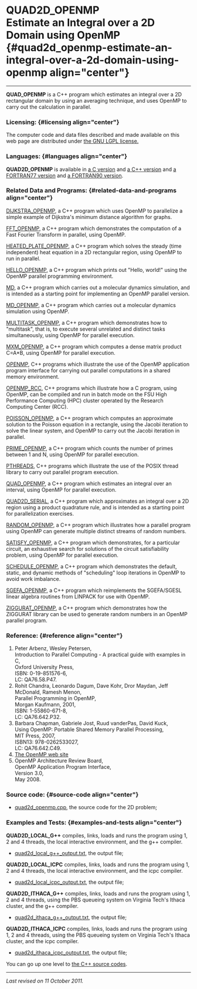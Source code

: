 QUAD2D\_OPENMP\
Estimate an Integral over a 2D Domain using OpenMP {#quad2d_openmp-estimate-an-integral-over-a-2d-domain-using-openmp align="center"}
==================================================

------------------------------------------------------------------------

**QUAD\_OPENMP** is a C++ program which estimates an integral over a 2D
rectangular domain by using an averaging technique, and uses OpenMP to
carry out the calculation in parallel.

### Licensing: {#licensing align="center"}

The computer code and data files described and made available on this
web page are distributed under [the GNU LGPL
license.](../../txt/gnu_lgpl.txt)

### Languages: {#languages align="center"}

**QUAD2D\_OPENMP** is available in [a C
version](../../c_src/quad2d_openmp/quad2d_openmp.html) and [a C++
version](../../cpp_src/quad2d_openmp/quad2d_openmp.html) and [a
FORTRAN77 version](../../f77_src/quad2d_openmp/quad2d_openmp.html) and
[a FORTRAN90 version](../../f_src/quad2d_openmp/quad2d_openmp.html).

### Related Data and Programs: {#related-data-and-programs align="center"}

[DIJKSTRA\_OPENMP](../../cpp_src/dijkstra_openmp/dijkstra_openmp.html),
a C++ program which uses OpenMP to parallelize a simple example of
Dijkstra's minimum distance algorithm for graphs.

[FFT\_OPENMP](../../cpp_src/fft_openmp/fft_openmp.html), a C++ program
which demonstrates the computation of a Fast Fourier Transform in
parallel, using OpenMP.

[HEATED\_PLATE\_OPENMP](../../cpp_src/heated_plate_openmp/heated_plate_openmp.html),
a C++ program which solves the steady (time independent) heat equation
in a 2D rectangular region, using OpenMP to run in parallel.

[HELLO\_OPENMP](../../cpp_src/hello_openmp/hello_openmp.html), a C++
program which prints out "Hello, world!" using the OpenMP parallel
programming environment.

[MD](../../cpp_src/md/md.html), a C++ program which carries out a
molecular dynamics simulation, and is intended as a starting point for
implementing an OpenMP parallel version.

[MD\_OPENMP](../../cpp_src/md_openmp/md_openmp.html), a C++ program
which carries out a molecular dynamics simulation using OpenMP.

[MULTITASK\_OPENMP](../../cpp_src/multitask_openmp/multitask_openmp.html),
a C++ program which demonstrates how to "multitask", that is, to execute
several unrelated and distinct tasks simultaneously, using OpenMP for
parallel execution.

[MXM\_OPENMP](../../cpp_src/mxm_openmp/mxm_openmp.html), a C++ program
which computes a dense matrix product C=A\*B, using OpenMP for parallel
execution.

[OPENMP](../../cpp_src/openmp/openmp.html), C++ programs which
illustrate the use of the OpenMP application program interface for
carrying out parallel computations in a shared memory environment.

[OPENMP\_RCC](../../cpp_src/openmp_rcc/openmp_rcc.html), C++ programs
which illustrate how a C program, using OpenMP, can be compiled and run
in batch mode on the FSU High Performance Computing (HPC) cluster
operated by the Research Computing Center (RCC).

[POISSON\_OPENMP](../../cpp_src/poisson_openmp/poisson_openmp.html), a
C++ program which computes an approximate solution to the Poisson
equation in a rectangle, using the Jacobi iteration to solve the linear
system, and OpenMP to carry out the Jacobi iteration in parallel.

[PRIME\_OPENMP](../../cpp_src/prime_openmp/prime_openmp.html), a C++
program which counts the number of primes between 1 and N, using OpenMP
for parallel execution.

[PTHREADS](../../cpp_src/pthreads/pthreads.html), C++ programs which
illustrate the use of the POSIX thread library to carry out parallel
program execution.

[QUAD\_OPENMP](../../cpp_src/quad_openmp/quad_openmp.html), a C++
program which estimates an integral over an interval, using OpenMP for
parallel execution.

[QUAD2D\_SERIAL](../../cpp_src/quad2d_serial/quad2d_serial.html), a C++
program which approximates an integral over a 2D region using a product
quadrature rule, and is intended as a starting point for parallelization
exercises.

[RANDOM\_OPENMP](../../cpp_src/random_openmp/random_openmp.html), a C++
program which illustrates how a parallel program using OpenMP can
generate multiple distinct streams of random numbers.

[SATISFY\_OPENMP](../../cpp_src/satisfy_openmp/satisfy_openmp.html), a
C++ program which demonstrates, for a particular circuit, an exhaustive
search for solutions of the circuit satisfiability problem, using OpenMP
for parallel execution.

[SCHEDULE\_OPENMP](../../cpp_src/schedule_openmp/schedule_openmp.html),
a C++ program which demonstrates the default, static, and dynamic
methods of "scheduling" loop iterations in OpenMP to avoid work
imbalance.

[SGEFA\_OPENMP](../../cpp_src/sgefa_openmp/sgefa_openmp.html), a C++
program which reimplements the SGEFA/SGESL linear algebra routines from
LINPACK for use with OpenMP.

[ZIGGURAT\_OPENMP](../../cpp_src/ziggurat_openmp/ziggurat_openmp.html),
a C++ program which demonstrates how the ZIGGURAT library can be used to
generate random numbers in an OpenMP parallel program.

### Reference: {#reference align="center"}

1.  Peter Arbenz, Wesley Petersen,\
    Introduction to Parallel Computing - A practical guide with examples
    in C,\
    Oxford University Press,\
    ISBN: 0-19-851576-6,\
    LC: QA76.58.P47.
2.  Rohit Chandra, Leonardo Dagum, Dave Kohr, Dror Maydan, Jeff
    McDonald, Ramesh Menon,\
    Parallel Programming in OpenMP,\
    Morgan Kaufmann, 2001,\
    ISBN: 1-55860-671-8,\
    LC: QA76.642.P32.
3.  Barbara Chapman, Gabriele Jost, Ruud vanderPas, David Kuck,\
    Using OpenMP: Portable Shared Memory Parallel Processing,\
    MIT Press, 2007,\
    ISBN13: 978-0262533027,\
    LC: QA76.642.C49.
4.  [The OpenMP web site](http://www.openmp.org/)
5.  OpenMP Architecture Review Board,\
    OpenMP Application Program Interface,\
    Version 3.0,\
    May 2008.

### Source code: {#source-code align="center"}

-   [quad2d\_openmp.cpp](quad2d_openmp.cpp), the source code for the 2D
    problem;

### Examples and Tests: {#examples-and-tests align="center"}

**QUAD2D\_LOCAL\_G++** compiles, links, loads and runs the program using
1, 2 and 4 threads, the local interactive environment, and the g++
compiler.

-   [quad2d\_local\_g++\_output.txt](quad2d_local_g++_output.txt), the
    output file;

**QUAD2D\_LOCAL\_ICPC** compiles, links, loads and runs the program
using 1, 2 and 4 threads, the local interactive environment, and the
icpc compiler.

-   [quad2d\_local\_icpc\_output.txt](quad2d_local_icpc_output.txt), the
    output file;

**QUAD2D\_ITHACA\_G++** compiles, links, loads and runs the program
using 1, 2 and 4 threads, using the PBS queueing system on Virginia
Tech's Ithaca cluster, and the g++ compiler.

-   [quad2d\_ithaca\_g++\_output.txt](quad2d_ithaca_g++_output.txt), the
    output file;

**QUAD2D\_ITHACA\_ICPC** compiles, links, loads and runs the program
using 1, 2 and 4 threads, using the PBS queueing system on Virginia
Tech's Ithaca cluster, and the icpc compiler.

-   [quad2d\_ithaca\_icpc\_output.txt](quad2d_ithaca_icpc_output.txt),
    the output file;

You can go up one level to [the C++ source codes](../cpp_src.html).

------------------------------------------------------------------------

*Last revised on 11 October 2011.*
